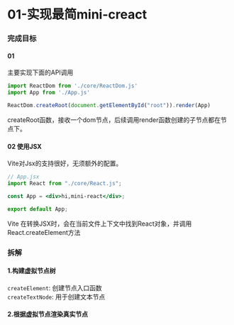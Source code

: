 # 01-实现最简mini-creact

### 完成目标

#### 01
主要实现下面的API调用
```javascript
import ReactDom from './core/ReactDom.js'
import App from './App.js'

ReactDom.createRoot(document.getElementById("root")).render(App)
```
createRoot函数，接收一个dom节点，后续调用render函数创建的子节点都在节点下。


#### 02 使用JSX
  Vite对Jsx的支持很好，无须额外的配置。

```jsx
// App.jsx
import React from "./core/React.js";

const App = <div>hi,mini-react</div>;

export default App;

```
Vite 在转换JSX时，会在当前文件上下文中找到React对象，并调用React.createElement方法


### 拆解

#### 1.构建虚拟节点树
`createElement`: 创建节点入口函数  
`createTextNode`: 用于创建文本节点

#### 2.根据虚拟节点渲染真实节点
